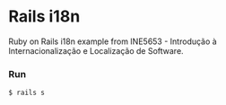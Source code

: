 # Rails i18n

Ruby on Rails i18n example from INE5653 - Introdução à Internacionalização e Localização de Software.

### Run

```shell
$ rails s
```
